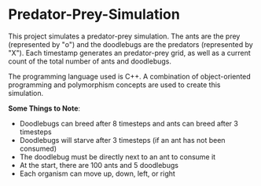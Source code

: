 # Predator-Prey-Simulation
This project simulates a predator-prey simulation. The ants are the prey (represented by "o") and the doodlebugs are the predators (represented by "X"). Each timestamp generates an predator-prey grid, as well as a current count of the total number of ants and doodlebugs. 

The programming language used is C++. A combination of object-oriented programming and polymorphism concepts are used to create this simulation. 

**Some Things to Note**:
-   Doodlebugs can breed after 8 timesteps and ants can breed after 3 timesteps
-   Doodlebugs will starve after 3 timesteps (if an ant has not been consumed)
-   The doodlebug must be directly next to an ant to consume it
-   At the start, there are 100 ants and 5 doodlebugs
-   Each organism can move up, down, left, or right
